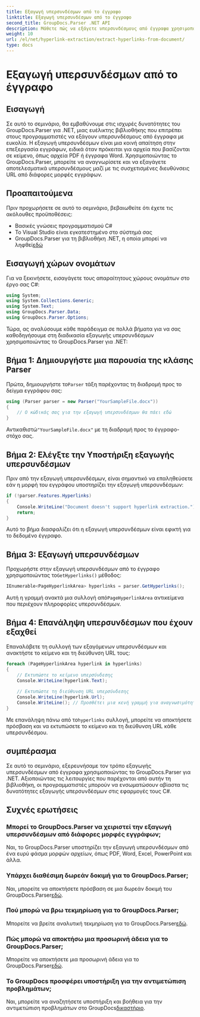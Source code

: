 ```yaml
---
title: Εξαγωγή υπερσυνδέσμων από το έγγραφο
linktitle: Εξαγωγή υπερσυνδέσμων από το έγγραφο
second_title: GroupDocs.Parser .NET API
description: Μάθετε πώς να εξάγετε υπερσυνδέσμους από έγγραφα χρησιμοποιώντας το GroupDocs.Parser για .NET. Βελτιώστε τις εφαρμογές σας C# με αυτόν τον απλό οδηγό.
weight: 10
url: /el/net/hyperlink-extraction/extract-hyperlinks-from-document/
type: docs
---
```

# Εξαγωγή υπερσυνδέσμων από το έγγραφο

## Εισαγωγή
Σε αυτό το σεμινάριο, θα εμβαθύνουμε στις ισχυρές δυνατότητες του GroupDocs.Parser για .NET, μιας ευέλικτης βιβλιοθήκης που επιτρέπει στους προγραμματιστές να εξάγουν υπερσυνδέσμους από έγγραφα με ευκολία. Η εξαγωγή υπερσυνδέσμων είναι μια κοινή απαίτηση στην επεξεργασία εγγράφων, ειδικά όταν πρόκειται για αρχεία που βασίζονται σε κείμενο, όπως αρχεία PDF ή έγγραφα Word. Χρησιμοποιώντας το GroupDocs.Parser, μπορείτε να αναγνωρίσετε και να εξαγάγετε αποτελεσματικά υπερσυνδέσμους μαζί με τις συσχετισμένες διευθύνσεις URL από διάφορες μορφές εγγράφων.
## Προαπαιτούμενα
Πριν προχωρήσετε σε αυτό το σεμινάριο, βεβαιωθείτε ότι έχετε τις ακόλουθες προϋποθέσεις:
- Βασικές γνώσεις προγραμματισμού C#
- Το Visual Studio είναι εγκατεστημένο στο σύστημά σας
-  GroupDocs.Parser για τη βιβλιοθήκη .NET, η οποία μπορεί να ληφθεί[εδώ](https://releases.groupdocs.com/parser/net/)
## Εισαγωγή χώρων ονομάτων
Για να ξεκινήσετε, εισαγάγετε τους απαραίτητους χώρους ονομάτων στο έργο σας C#:
```csharp
using System;
using System.Collections.Generic;
using System.Text;
using GroupDocs.Parser.Data;
using GroupDocs.Parser.Options;
```

Τώρα, ας αναλύσουμε κάθε παράδειγμα σε πολλά βήματα για να σας καθοδηγήσουμε στη διαδικασία εξαγωγής υπερσυνδέσμων χρησιμοποιώντας το GroupDocs.Parser για .NET:
## Βήμα 1: Δημιουργήστε μια παρουσία της κλάσης Parser
 Πρώτα, δημιουργήστε το`Parser` τάξη παρέχοντας τη διαδρομή προς το δείγμα εγγράφου σας:
```csharp
using (Parser parser = new Parser("YourSampleFile.docx"))
{
    // Ο κώδικάς σας για την εξαγωγή υπερσυνδέσμων θα πάει εδώ
}
```
 Αντικαθιστώ`"YourSampleFile.docx"` με τη διαδρομή προς το έγγραφο-στόχο σας.
## Βήμα 2: Ελέγξτε την Υποστήριξη εξαγωγής υπερσυνδέσμων
Πριν από την εξαγωγή υπερσυνδέσμων, είναι σημαντικό να επαληθεύσετε εάν η μορφή του εγγράφου υποστηρίζει την εξαγωγή υπερσυνδέσμων:
```csharp
if (!parser.Features.Hyperlinks)
{
    Console.WriteLine("Document doesn't support hyperlink extraction.");
    return;
}
```
Αυτό το βήμα διασφαλίζει ότι η εξαγωγή υπερσυνδέσμων είναι εφικτή για το δεδομένο έγγραφο.
## Βήμα 3: Εξαγωγή υπερσυνδέσμων
 Προχωρήστε στην εξαγωγή υπερσυνδέσμων από το έγγραφο χρησιμοποιώντας το`GetHyperlinks()` μέθοδος:
```csharp
IEnumerable<PageHyperlinkArea> hyperlinks = parser.GetHyperlinks();
```
 Αυτή η γραμμή ανακτά μια συλλογή από`PageHyperlinkArea` αντικείμενα που περιέχουν πληροφορίες υπερσυνδέσμων.
## Βήμα 4: Επανάληψη υπερσυνδέσμων που έχουν εξαχθεί
Επαναλάβετε τη συλλογή των εξαγόμενων υπερσυνδέσμων και ανακτήστε το κείμενο και τη διεύθυνση URL τους:
```csharp
foreach (PageHyperlinkArea hyperlink in hyperlinks)
{
    // Εκτυπώστε το κείμενο υπερσύνδεσης
    Console.WriteLine(hyperlink.Text);
    
    // Εκτυπώστε τη διεύθυνση URL υπερσύνδεσης
    Console.WriteLine(hyperlink.Url);
    Console.WriteLine(); // Προσθέτει μια κενή γραμμή για αναγνωσιμότητα
}
```
Με επανάληψη πάνω από το`hyperlinks` συλλογή, μπορείτε να αποκτήσετε πρόσβαση και να εκτυπώσετε το κείμενο και τη διεύθυνση URL κάθε υπερσυνδέσμου.
## συμπέρασμα
Σε αυτό το σεμινάριο, εξερευνήσαμε τον τρόπο εξαγωγής υπερσυνδέσμων από έγγραφα χρησιμοποιώντας το GroupDocs.Parser για .NET. Αξιοποιώντας τις λειτουργίες που παρέχονται από αυτήν τη βιβλιοθήκη, οι προγραμματιστές μπορούν να ενσωματώσουν αβίαστα τις δυνατότητες εξαγωγής υπερσυνδέσμων στις εφαρμογές τους C#.

## Συχνές ερωτήσεις
### Μπορεί το GroupDocs.Parser να χειριστεί την εξαγωγή υπερσυνδέσμων από διάφορες μορφές εγγράφων;
Ναι, το GroupDocs.Parser υποστηρίζει την εξαγωγή υπερσυνδέσμων από ένα ευρύ φάσμα μορφών αρχείων, όπως PDF, Word, Excel, PowerPoint και άλλα.
### Υπάρχει διαθέσιμη δωρεάν δοκιμή για το GroupDocs.Parser;
 Ναι, μπορείτε να αποκτήσετε πρόσβαση σε μια δωρεάν δοκιμή του GroupDocs.Parser[εδώ](https://releases.groupdocs.com/).
### Πού μπορώ να βρω τεκμηρίωση για το GroupDocs.Parser;
 Μπορείτε να βρείτε αναλυτική τεκμηρίωση για το GroupDocs.Parser[εδώ](https://tutorials.groupdocs.com/parser/net/).
### Πώς μπορώ να αποκτήσω μια προσωρινή άδεια για το GroupDocs.Parser;
 Μπορείτε να αποκτήσετε μια προσωρινή άδεια για το GroupDocs.Parser[εδώ](https://purchase.groupdocs.com/temporary-license/).
### Το GroupDocs προσφέρει υποστήριξη για την αντιμετώπιση προβλημάτων;
 Ναι, μπορείτε να αναζητήσετε υποστήριξη και βοήθεια για την αντιμετώπιση προβλημάτων στο GroupDocs[δικαστήριο](https://forum.groupdocs.com/c/parser/17).